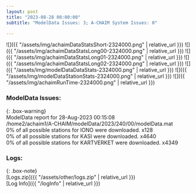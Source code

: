 ```yaml
---
layout: post
title: "2023-08-28 00:00:00"
subtitle: "ModelData Issues: 3; A-CHAIM System Issues: 0"

---
```


![]({{ "/assets/img/achaimDataStatsShort-2324000.png" | relative_url }})
![]({{ "/assets/img/achaimDataStatsLong00-2324000.png" | relative_url }})
![]({{ "/assets/img/achaimDataStatsLong01-2324000.png" | relative_url }})
![]({{ "/assets/img/achaimDataStatsLong02-2324000.png" | relative_url }})
![]({{ "/assets/img/modelDataDataStats-2324000.png" | relative_url }})
![]({{ "/assets/img/modelDataStationStats-2324000.png" | relative_url }})
![]({{ "/assets/img/achaimRunTime-2324000.png" | relative_url }})


### ModelData Issues:  
  
{: .box-warning}  
 ModelData report for 28-Aug-2023 00:15:08   
 /home2/achaim1/A-CHAIM/modelData/2023/240/00/modelData.mat   
 0% of all possible stations for IONO were downloaded. x128   
 0% of all possible stations for KASI were downloaded. x4640   
 0% of all possible stations for KARTVERKET were downloaded. x4349   
  


### Logs:  
  
{: .box-note}  
[Logs.zip]({{ "/assets/other/logs.zip" | relative_url }})  
[Log Info]({{ "/logInfo" | relative_url }})  
